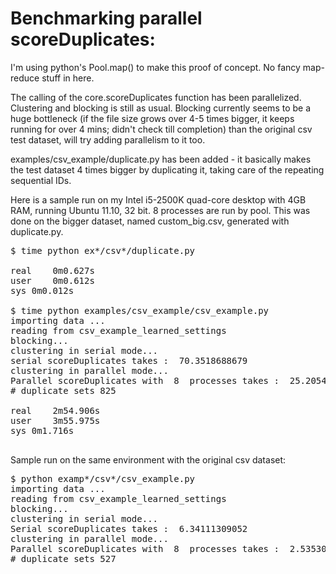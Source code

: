 # Benchmarking parallel scoreDuplicates:

I'm using python's Pool.map() to make this proof of concept. No fancy map-reduce stuff in here.

The calling of the core.scoreDuplicates function has been parallelized. Clustering and blocking is still as usual. Blocking currently seems to be a huge bottleneck (if the file size grows over 4-5 times bigger, it keeps running for over 4 mins; didn't check till completion) than the original csv test dataset, will try adding parallelism to it too.

examples/csv_example/duplicate.py has been added - it basically makes the test dataset 4 times bigger by duplicating it, taking care of the repeating sequential IDs.

Here is a sample run on my Intel i5-2500K quad-core desktop with 4GB RAM, running Ubuntu 11.10, 32 bit. 8 processes are run by pool. This was done on the bigger dataset, named custom_big.csv, generated with duplicate.py.

<pre>
$ time python ex*/csv*/duplicate.py

real	0m0.627s
user	0m0.612s
sys	0m0.012s

$ time python examples/csv_example/csv_example.py
importing data ...
reading from csv_example_learned_settings
blocking...
clustering in serial mode...
serial scoreDuplicates takes :  70.3518688679
clustering in parallel mode...
Parallel scoreDuplicates with  8  processes takes :  25.2054569721
# duplicate sets 825

real	2m54.906s
user	3m55.975s
sys	0m1.716s

</pre>

Sample run on the same environment with the original csv dataset:
<pre>
$ python examp*/csv*/csv_example.py
importing data ...
reading from csv_example_learned_settings
blocking...
clustering in serial mode...
Serial scoreDuplicates takes :  6.34111309052
clustering in parallel mode...
Parallel scoreDuplicates with  8  processes takes :  2.5353000164
# duplicate sets 527
</pre>
